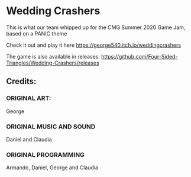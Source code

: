 # Wedding Crashers
This is what our team whipped up for the CMG Summer 2020 Game Jam, based on a PANIC theme

Check it out and play it here https://george540.itch.io/weddingcrashers

The game is also available in releases: https://github.com/Four-Sided-Triangles/Wedding-Crashers/releases

## Credits: 

### ORIGINAL ART:
George

### ORIGINAL MUSIC AND SOUND
Daniel and Claudia 

### ORIGINAL PROGRAMMING
Armando, Daniel, George and Claudia
